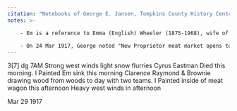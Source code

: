 ```yaml
---
citation: "Notebooks of George E. Jansen, Tompkins County History Center, Ithaca NY."
notes: >-

    - Em is a reference to Emma (English) Wheeler (1875-1968), wife of Clarence Wheeler (1876-1951). George writes of both often. 

    - On 24 Mar 1917, George noted "New Proprietor meat market opens to day". According to Gertrude Conant in her contribution to *A Drive-by Tour of the Town of Caroline* (Tour 4-P8), the meat market was across the street from Mills' home at present day 470 Brooktondale Road, the Todi's home: "'Calf' Charlie Vandemark had a meat market here, next to his house. It was later owned by Clarence Wheeler who also had a meat cart and went around the town selling door to door." A photo that presumably shows Clarence standing next to a horse-drawn wagon bearing his name can be found on the bottom of page 86 of *Around Caroline* by Patricia A. Brhel.
---
```

3[7] dg 7AM Strong west winds light snow flurries Cyrus Eastman Died this morning. I Painted Em sink this morning Clarence Raymond & Brownie drawing wood from woods to day with two teams. I Painted inside of meat wagon this afternoon Heavy west winds in afternoon

Mar 29 1917
